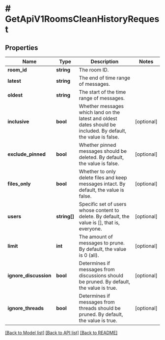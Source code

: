 # # GetApiV1RoomsCleanHistoryRequest

## Properties

Name | Type | Description | Notes
------------ | ------------- | ------------- | -------------
**room_id** | **string** | The room ID. |
**latest** | **string** | The end of time range of messages. |
**oldest** | **string** | The start of the time range of messages. |
**inclusive** | **bool** | Whether messages which land on the latest and oldest dates should be included. By default, the value is false. | [optional]
**exclude_pinned** | **bool** | Whether pinned messages should be deleted. By default, the value is false. | [optional]
**files_only** | **bool** | Whether to only delete files and keep messages intact. By default, the value is false. | [optional]
**users** | **string[]** | Specific set of users whose content to delete. By default, the value is [], that is, everyone. | [optional]
**limit** | **int** | The amount of messages to prune. By default, the value is 0 (all). | [optional]
**ignore_discussion** | **bool** | Determines if messages from discussions should be pruned. By default, the value is true. | [optional]
**ignore_threads** | **bool** | Determines if messages from threads should be pruned. By default, the value is true. | [optional]

[[Back to Model list]](../../README.md#models) [[Back to API list]](../../README.md#endpoints) [[Back to README]](../../README.md)
